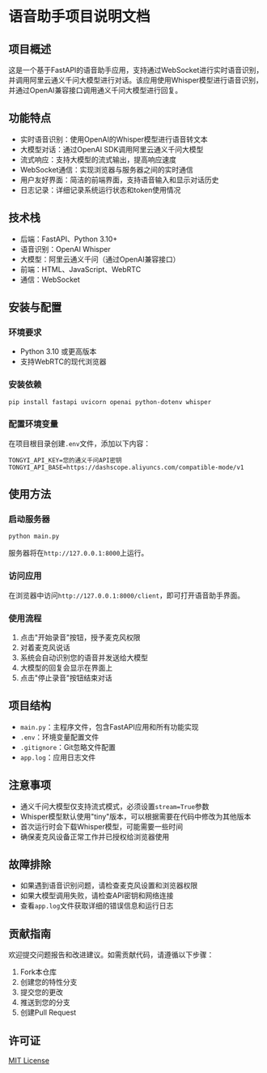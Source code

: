 # 语音助手项目说明文档

## 项目概述

这是一个基于FastAPI的语音助手应用，支持通过WebSocket进行实时语音识别，并调用阿里云通义千问大模型进行对话。该应用使用Whisper模型进行语音识别，并通过OpenAI兼容接口调用通义千问大模型进行回复。

## 功能特点

- 实时语音识别：使用OpenAI的Whisper模型进行语音转文本
- 大模型对话：通过OpenAI SDK调用阿里云通义千问大模型
- 流式响应：支持大模型的流式输出，提高响应速度
- WebSocket通信：实现浏览器与服务器之间的实时通信
- 用户友好界面：简洁的前端界面，支持语音输入和显示对话历史
- 日志记录：详细记录系统运行状态和token使用情况

## 技术栈

- 后端：FastAPI、Python 3.10+
- 语音识别：OpenAI Whisper
- 大模型：阿里云通义千问（通过OpenAI兼容接口）
- 前端：HTML、JavaScript、WebRTC
- 通信：WebSocket

## 安装与配置

### 环境要求

- Python 3.10 或更高版本
- 支持WebRTC的现代浏览器

### 安装依赖

```bash
pip install fastapi uvicorn openai python-dotenv whisper
```

### 配置环境变量

在项目根目录创建`.env`文件，添加以下内容：

```
TONGYI_API_KEY=您的通义千问API密钥
TONGYI_API_BASE=https://dashscope.aliyuncs.com/compatible-mode/v1
```

## 使用方法

### 启动服务器

```bash
python main.py
```

服务器将在`http://127.0.0.1:8000`上运行。

### 访问应用

在浏览器中访问`http://127.0.0.1:8000/client`，即可打开语音助手界面。

### 使用流程

1. 点击"开始录音"按钮，授予麦克风权限
2. 对着麦克风说话
3. 系统会自动识别您的语音并发送给大模型
4. 大模型的回复会显示在界面上
5. 点击"停止录音"按钮结束对话

## 项目结构

- `main.py`：主程序文件，包含FastAPI应用和所有功能实现
- `.env`：环境变量配置文件
- `.gitignore`：Git忽略文件配置
- `app.log`：应用日志文件

## 注意事项

- 通义千问大模型仅支持流式模式，必须设置`stream=True`参数
- Whisper模型默认使用"tiny"版本，可以根据需要在代码中修改为其他版本
- 首次运行时会下载Whisper模型，可能需要一些时间
- 确保麦克风设备正常工作并已授权给浏览器使用

## 故障排除

- 如果遇到语音识别问题，请检查麦克风设置和浏览器权限
- 如果大模型调用失败，请检查API密钥和网络连接
- 查看`app.log`文件获取详细的错误信息和运行日志

## 贡献指南

欢迎提交问题报告和改进建议。如需贡献代码，请遵循以下步骤：

1. Fork本仓库
2. 创建您的特性分支
3. 提交您的更改
4. 推送到您的分支
5. 创建Pull Request

## 许可证

[MIT License](LICENSE)
